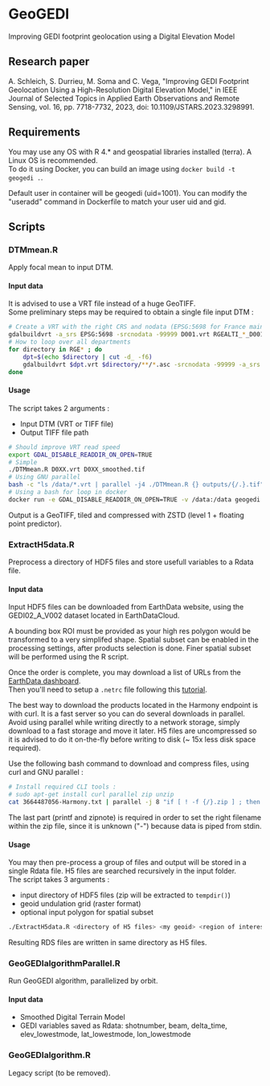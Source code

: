 # GeoGEDI

Improving GEDI footprint geolocation using a Digital Elevation Model

## Research paper

A. Schleich, S. Durrieu, M. Soma and C. Vega, "Improving GEDI Footprint Geolocation Using a High-Resolution Digital Elevation Model," in IEEE Journal of Selected Topics in Applied Earth Observations and Remote Sensing, vol. 16, pp. 7718-7732, 2023, doi: 10.1109/JSTARS.2023.3298991.

## Requirements

You may use any OS with R 4.* and geospatial libraries installed (terra). A Linux OS is recommended.  
To do it using Docker, you can build an image using `docker build -t geogedi .`.

Default user in container will be geogedi (uid=1001). You can modify the "useradd" command in Dockerfile to match your user uid and gid.  

## Scripts

### DTMmean.R

Apply focal mean to input DTM.

#### Input data

It is advised to use a VRT file instead of a huge GeoTIFF.  
Some preliminary steps may be required to obtain a single file input DTM :  

```bash
# Create a VRT with the right CRS and nodata (EPSG:5698 for France mainland, 5699 for Corsica)
gdalbuildvrt -a_srs EPSG:5698 -srcnodata -99999 D001.vrt RGEALTI_*_D001_*/**/*.asc
# How to loop over all departments
for directory in RGE* ; do
    dpt=$(echo $directory | cut -d_ -f6)
    gdalbuildvrt $dpt.vrt $directory/**/*.asc -srcnodata -99999 -a_srs EPSG:5698
done
```

#### Usage

The script takes 2 arguments :

- Input DTM (VRT or TIFF file)
- Output TIFF file path

```bash
# Should improve VRT read speed
export GDAL_DISABLE_READDIR_ON_OPEN=TRUE
# Simple
./DTMmean.R D0XX.vrt D0XX_smoothed.tif
# Using GNU parallel
bash -c "ls /data/*.vrt | parallel -j4 ./DTMmean.R {} outputs/{/.}.tif"
# Using a bash for loop in docker
docker run -e GDAL_DISABLE_READDIR_ON_OPEN=TRUE -v /data:/data geogedi bash -c "for f in /data/*.vrt ; do ./DTMmean.R $f /outputs/{f%%.vrt}.tif"
```

Output is a GeoTIFF, tiled and compressed with ZSTD (level 1 + floating point predictor).

### ExtractH5data.R

Preprocess a directory of HDF5 files and store usefull variables to a Rdata file.  

#### Input data

Input HDF5 files can be downloaded from EarthData website, using the GEDI02_A_V002 dataset located in EarthDataCloud.  

A bounding box ROI must be provided as your high res polygon would be transformed to a very simplifed shape. Spatial subset can be enabled in the processing settings, after products selection is done. Finer spatial subset will be performed using the R script.  

Once the order is complete, you may download a list of URLs from the [EarthData dashboard](https://search.earthdata.nasa.gov/downloads).  
Then you'll need to setup a `.netrc` file following this [tutorial](https://harmony.earthdata.nasa.gov/docs#getting-started).  

The best way to download the products located in the Harmony endpoint is with curl. It is a fast server so you can do several downloads in parallel. Avoid using parallel while writing directly to a network storage, simply download to a fast storage and move it later. H5 files are uncompressed so it is advised to do it on-the-fly before writing to disk (~ 15x less disk space required).  

Use the following bash command to download and compress files, using curl and GNU parallel :  

```bash
# Install required CLI tools :
# sudo apt-get install curl parallel zip unzip
cat 3664487056-Harmony.txt | parallel -j 8 "if [ ! -f {/}.zip ] ; then curl -Lnbj --silent {} | zip -q > {/}.zip && printf \"@ -\n@={/}\n\" | zipnote -w {/}.zip ; fi"
```

The last part (printf and zipnote) is required in order to set the right filename within the zip file, since it is unknown ("-") because data is piped from stdin.  

#### Usage

You may then pre-process a group of files and output will be stored in a single Rdata file. H5 files are searched recursively in the input folder.  
The script takes 3 arguments :

- input directory of HDF5 files (zip will be extracted to `tempdir()`)
- geoid undulation grid (raster format)
- optional input polygon for spatial subset

```bash
./ExtractH5data.R <directory of H5 files> <my geoid> <region of interest>
```

Resulting RDS files are written in same directory as H5 files.

### GeoGEDIalgorithmParallel.R

Run GeoGEDI algorithm, parallelized by orbit.  

#### Input data

- Smoothed Digital Terrain Model
- GEDI variables saved as Rdata: shotnumber, beam, delta_time, elev_lowestmode, lat_lowestmode, lon_lowestmode

### GeoGEDIalgorithm.R

Legacy script (to be removed).
